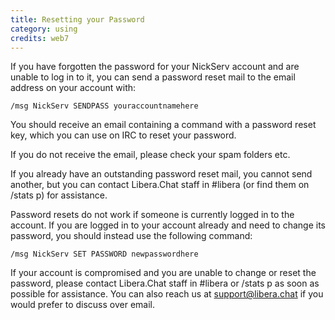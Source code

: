 ```yaml
---
title: Resetting your Password
category: using
credits: web7
---
```


If you have forgotten the password for your NickServ account and are unable to
log in to it, you can send a password reset mail to the email address on your
account with:

```irc
/msg NickServ SENDPASS youraccountnamehere
```

You should receive an email containing a command with a password reset key,
which you can use on IRC to reset your password.

If you do not receive the email, please check your spam folders etc.

If you already have an outstanding password reset mail, you cannot send another,
but you can contact Libera.Chat staff in #libera (or find them on /stats p) for
assistance.

Password resets do not work if someone is currently logged in to the account.
If you are logged in to your account already and need to change its password,
you should instead use the following command:

```irc
/msg NickServ SET PASSWORD newpasswordhere
```

If your account is compromised and you are unable to change or reset the
password, please contact Libera.Chat staff in #libera or /stats p as soon as
possible for assistance. You can also reach us at <support@libera.chat> if you
would prefer to discuss over email.

